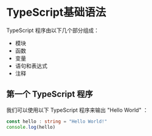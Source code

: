 # TypeScript基础语法

TypeScript 程序由以下几个部分组成：

* 模块
* 函数
* 变量
* 语句和表达式
* 注释

## 第一个 TypeScript 程序

我们可以使用以下 TypeScript 程序来输出 "Hello World" ：

```TypeScript
const hello : string = "Hello World!"
console.log(hello)
```
